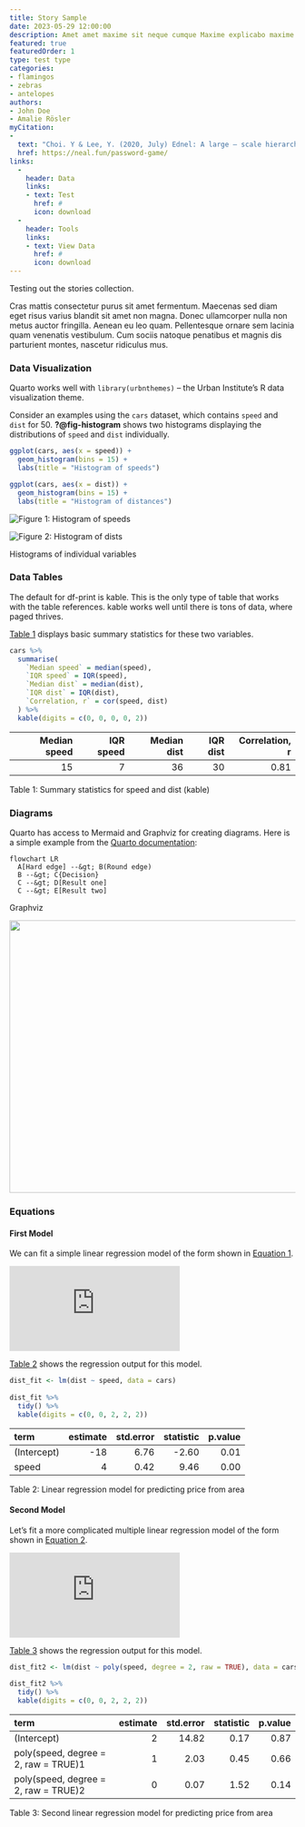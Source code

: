 ```yaml
---
title: Story Sample
date: 2023-05-29 12:00:00
description: Amet amet maxime sit neque cumque Maxime explicabo maxime est accusamus exercitationem ad Dolor nulla ipsum rem nemo ab deserunt eligendi quas hic Quo impedit vel perspiciatis quam.
featured: true
featuredOrder: 1
type: test type
categories:
- flamingos
- zebras
- antelopes
authors:
- John Doe
- Amalie Rösler
myCitation:
- 
  text: "Choi. Y & Lee, Y. (2020, July) Ednel: A large – scale hierarchical dataset in education. Springer, Cham. DOI:10.1111/josi.12122"
  href: https://neal.fun/password-game/
links:
  -
    header: Data
    links:
    - text: Test
      href: #
      icon: download
  -
    header: Tools
    links:
    - text: View Data
      href: #
      icon: download
---
```


Testing out the stories collection.

Cras mattis consectetur purus sit amet fermentum. Maecenas sed diam eget
risus varius blandit sit amet non magna. Donec ullamcorper nulla non
metus auctor fringilla. Aenean eu leo quam. Pellentesque ornare sem
lacinia quam venenatis vestibulum. Cum sociis natoque penatibus et
magnis dis parturient montes, nascetur ridiculus mus.

### Data Visualization

Quarto works well with `library(urbnthemes)` – the Urban Institute’s R
data visualization theme.

Consider an examples using the `cars` dataset, which contains `speed`
and `dist` for 50. **?@fig-histogram** shows two histograms displaying
the distributions of `speed` and `dist` individually.

``` r
ggplot(cars, aes(x = speed)) +
  geom_histogram(bins = 15) +
  labs(title = "Histogram of speeds")

ggplot(cars, aes(x = dist)) +
  geom_histogram(bins = 15) +
  labs(title = "Histogram of distances")
```

<img
src="../../_stories/sample-story_files/figure-commonmark/fig-histogram-1.svg"
id="fig-histogram-1" alt="Figure 1: Histogram of speeds" />

<img
src="../../_stories/sample-story_files/figure-commonmark/fig-histogram-2.svg"
id="fig-histogram-2" alt="Figure 2: Histogram of dists" />

Histograms of individual variables

### Data Tables

The default for df-print is kable. This is the only type of table that
works with the table references. kable works well until there is tons of
data, where paged thrives.

[Table 1](#tbl-stats-kable) displays basic summary statistics for these
two variables.

``` r
cars %>%
  summarise(
    `Median speed` = median(speed),
    `IQR speed` = IQR(speed),
    `Median dist` = median(dist),
    `IQR dist` = IQR(dist),
    `Correlation, r` = cor(speed, dist)
  ) %>%
  kable(digits = c(0, 0, 0, 0, 2))
```

<div id="tbl-stats-kable">

| Median speed | IQR speed | Median dist | IQR dist | Correlation, r |
|-------------:|----------:|------------:|---------:|---------------:|
|           15 |         7 |          36 |       30 |           0.81 |

Table 1: Summary statistics for speed and dist (kable)

</div>

### Diagrams

Quarto has access to Mermaid and Graphviz for creating diagrams. Here is
a simple example from the [Quarto
documentation](https://quarto.org/docs/authoring/diagrams.html):

``` mermaid
flowchart LR
  A[Hard edge] --&gt; B(Round edge)
  B --&gt; C{Decision}
  C --&gt; D[Result one]
  C --&gt; E[Result two]
```

Graphviz

<div>

<div>

<img
src="../../_stories/sample-story_files/figure-commonmark/dot-figure-1.png"
style="width:7in;height:5in" />

</div>

</div>

### Equations

#### First Model

We can fit a simple linear regression model of the form shown in
[Equation 1](#eq-slr).

<span id="eq-slr">

![dist = \hat{\beta}\_0 + \hat{\beta}\_1 \times speed + \epsilon
 \qquad(1)](https://latex.codecogs.com/svg.latex?dist%20%3D%20%5Chat%7B%5Cbeta%7D_0%20%2B%20%5Chat%7B%5Cbeta%7D_1%20%5Ctimes%20speed%20%2B%20%5Cepsilon%0A%20%5Cqquad%281%29 "dist = \hat{\beta}_0 + \hat{\beta}_1 \times speed + \epsilon
 \qquad(1)")

</span>

[Table 2](#tbl-lm) shows the regression output for this model.

``` r
dist_fit <- lm(dist ~ speed, data = cars)
  
dist_fit %>%
  tidy() %>%
  kable(digits = c(0, 0, 2, 2, 2))
```

<div id="tbl-lm">

| term        | estimate | std.error | statistic | p.value |
|:------------|---------:|----------:|----------:|--------:|
| (Intercept) |      -18 |      6.76 |     -2.60 |    0.01 |
| speed       |        4 |      0.42 |      9.46 |    0.00 |

Table 2: Linear regression model for predicting price from area

</div>

#### Second Model

Let’s fit a more complicated multiple linear regression model of the
form shown in [Equation 2](#eq-mlr).

<span id="eq-mlr">

![dist = \hat{\beta}\_0 + \hat{\beta}\_1 \times speed + \hat{\beta}\_2 \times speed ^ 2 + \epsilon
 \qquad(2)](https://latex.codecogs.com/svg.latex?dist%20%3D%20%5Chat%7B%5Cbeta%7D_0%20%2B%20%5Chat%7B%5Cbeta%7D_1%20%5Ctimes%20speed%20%2B%20%5Chat%7B%5Cbeta%7D_2%20%5Ctimes%20speed%20%5E%202%20%2B%20%5Cepsilon%0A%20%5Cqquad%282%29 "dist = \hat{\beta}_0 + \hat{\beta}_1 \times speed + \hat{\beta}_2 \times speed ^ 2 + \epsilon
 \qquad(2)")

</span>

[Table 3](#tbl-lm2) shows the regression output for this model.

``` r
dist_fit2 <- lm(dist ~ poly(speed, degree = 2, raw = TRUE), data = cars)
  
dist_fit2 %>%
  tidy() %>%
  kable(digits = c(0, 0, 2, 2, 2))
```

<div id="tbl-lm2">

| term                                 | estimate | std.error | statistic | p.value |
|:-------------------------------------|---------:|----------:|----------:|--------:|
| (Intercept)                          |        2 |     14.82 |      0.17 |    0.87 |
| poly(speed, degree = 2, raw = TRUE)1 |        1 |      2.03 |      0.45 |    0.66 |
| poly(speed, degree = 2, raw = TRUE)2 |        0 |      0.07 |      1.52 |    0.14 |

Table 3: Second linear regression model for predicting price from area

</div>
